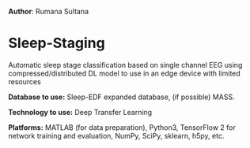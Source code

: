 **Author**: Rumana Sultana
# Sleep-Staging
Automatic sleep stage classification based on single channel EEG using compressed/distributed DL model to use in an edge device with limited resources

**Database to use:** Sleep-EDF expanded database, (if possible) MASS.

**Technology to use:** Deep Transfer Learning

**Platforms:** MATLAB (for data preparation), Python3, TensorFlow 2 for network training and evaluation, NumPy, SciPy, sklearn, h5py, etc. 
